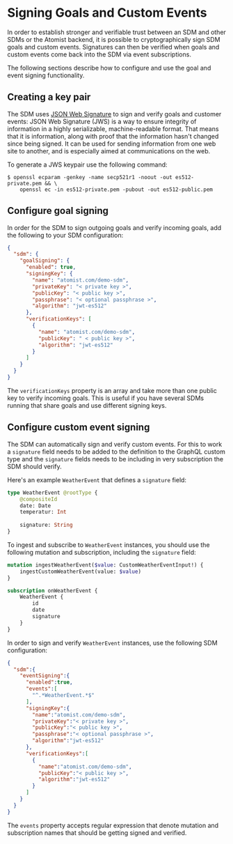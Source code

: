 # Signing Goals and Custom Events

In order to establish stronger and verifiable trust between an SDM and other SDMs or the Atomist backend,
it is possible to cryptographically sign SDM goals and custom events. Signatures can then be verified when
goals and custom events come back into the SDM via event subscriptions. 

The following sections describe how to configure and use the goal and event signing functionality. 

## Creating a key pair

The SDM uses [JSON Web Signature](https://en.wikipedia.org/wiki/JSON_Web_Signature) to sign and verify goals 
and customer events: JSON Web Signature (JWS) is a way to ensure integrity of information in a highly serializable,
machine-readable format. That means that it is information, along with proof that the information hasn't changed
since being signed. It can be used for sending information from one web site to another, and is especially
aimed at communications on the web.

To generate a JWS keypair use the following command: 

```shell
$ openssl ecparam -genkey -name secp521r1 -noout -out es512-private.pem && \
    openssl ec -in es512-private.pem -pubout -out es512-public.pem
```
                                                    
## Configure goal signing

In order for the SDM to sign outgoing goals and verify incoming goals, add the following to your SDM
configuration: 

```json
{
  "sdm": {
	"goalSigning": {
	  "enabled": true,
	  "signingKey": {
		"name": "atomist.com/demo-sdm",
		"privateKey": "< private key >",
		"publicKey": "< public key >",
		"passphrase": "< optional passphrase >",
		"algorithm": "jwt-es512"
	  },
	  "verificationKeys": [
		{
		  "name": "atomist.com/demo-sdm",
		  "publicKey": " < public key >",
		  "algorithm": "jwt-es512"
		}
	  ]
	}
  }
}
```

The `verificationKeys` property is an array and take more than one public key to verify incoming goals. 
This is useful if you have several SDMs running that share goals and use different signing keys. 

## Configure custom event signing

The SDM can automatically sign and verify custom events. For this to work a `signature` field needs to
be added to the definition to the GraphQL custom type and the `signature` fields needs to be including 
in very subscription the SDM should verify.

Here's an example `WeatherEvent` that defines a `signature` field:

```graphql
type WeatherEvent @rootType {
    @compositeId
    date: Date
    temperatur: Int
    
    signature: String
}
```
    
To ingest and subscribe to `WeatherEvent` instances, you should use the following mutation and subscription,
including the `signature` field:

```graphql
mutation ingestWeatherEvent($value: CustomWeatherEventInput!) {
    ingestCustomWeatherEvent(value: $value)
}
```
```graphql
subscription onWeatherEvent {
    WeatherEvent {
        id
        date
        signature
    }
}
```

In order to sign and verify `WeatherEvent` instances, use the following SDM configuration:

````json
{
  "sdm":{
    "eventSigning":{
      "enabled":true,
      "events":[
        "^.*WeatherEvent.*$"
      ],
      "signingKey":{
        "name":"atomist.com/demo-sdm",
        "privateKey":"< private key >",
        "publicKey":"< public key >",
        "passphrase":"< optional passphrase >",
        "algorithm":"jwt-es512"
      },
      "verificationKeys":[
        {
          "name":"atomist.com/demo-sdm",
          "publicKey":"< public key >",
          "algorithm":"jwt-es512"
        }
      ]
    }
  }
}
````

The `events` property accepts regular expression that denote mutation and subscription names that should
be getting signed and verified. 
